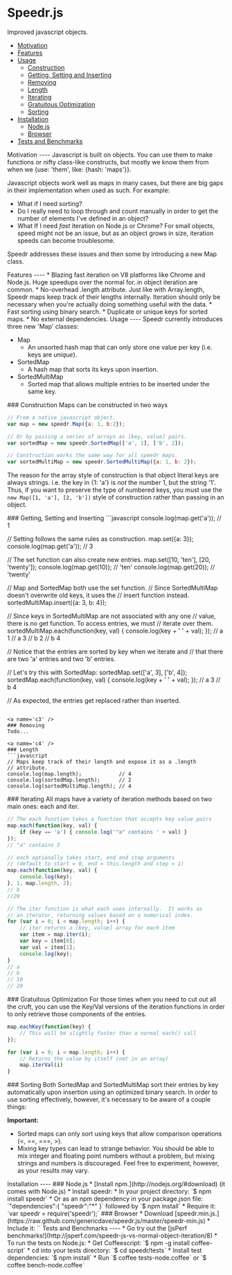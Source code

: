 Speedr.js
====
Improved javascript objects.

* [Motivation](#a)
* [Features](#b)
* [Usage](#c)
	* [Construction](#c1)
	* [Getting, Setting and Inserting](#c2)
	* [Removing](#c3)
	* [Length](#c4)
	* [Iterating](#c5)
	* [Gratuitous Optimization](#c6)
	* [Sorting](#c7)
* [Installation](#d)
	* [Node.js](#d1)
	* [Browser](#d2)
* [Tests and Benchmarks](#e)

<a name='a' />
Motivation
----
Javascript is built on objects.  You can use them to make functions or nifty class-like constructs, but mostly we know them from when we {use: 'them', like: {hash: 'maps'}}.

Javascript objects work well as maps in many cases, but there are big gaps in their implementation when used as such.  For example:

* What if I need sorting?
* Do I really need to loop through and count manually in order to get the number of elements I've defined in an object?
* What If I need *fast* iteration on Node.js or Chrome?  For small objects, speed might not be an issue, but as an object grows in size, iteration speeds can become troublesome.

Speedr addresses these issues and then some by introducing a new Map class.  

<a name='b' />
Features
----
* Blazing fast iteration on V8 platforms like Chrome and Node.js.  Huge speedups over the normal for..in object iteration are common.
* No-overhead .length attribute.  Just like with Array.length, Speedr maps keep track of their lengths internally.  Iteration should only be necessary when you're actually doing something useful with the data.
* Fast sorting using binary search.
* Duplicate or unique keys for sorted maps.
* No external dependencies.

<a name='c' />
Usage
----
Speedr currently introduces three new 'Map' classes:

* Map
	* An unsorted hash map that can only store one value per key (i.e. keys are *unique*).
* SortedMap
	* A hash map that sorts its keys upon insertion.  
* SortedMultiMap
	* Sorted map that allows multiple entries to be inserted under the same key.
	
<a name='c1' />
### Construction
Maps can be constructed in two ways

```javascript
// From a native javascript object.
var map = new speedr.Map({a: 1, b:2});

// Or by passing a series of arrays as [key, value] pairs.
var sortedMap = new speedr.SortedMap(['a', 1], ['b', 2]);

// Construction works the same way for all speedr maps.
var sortedMultiMap = new speedr.SortedMultiMap({a: 1, b: 2});
```

The reason for the array style of construction is that object literal keys are always strings.  i.e. the key in {1: 'a'} is *not* the number 1, but the string '1'.  Thus, if you want to preserve the type of numbered keys, you must use the `new Map([1, 'a'], [2, 'b'])` style of construction rather than passing in an object.

<a name='c2' />
### Getting, Setting and Inserting
```javascript
console.log(map.get('a')); // 1

// Setting follows the same rules as construction.
map.set({a: 3});
console.log(map.get('a')); // 3

// The set function can also create new entries.
map.set([10, 'ten'], [20, 'twenty']);
console.log(map.get(10)); // 'ten'
console.log(map.get(20)); // 'twenty'

// Map and SortedMap both use the set function.
// Since SortedMultiMap doesn't overwrite old keys, it uses the 
// insert function instead.
sortedMultiMap.insert({a: 3, b: 4});

// Since keys in SortedMultiMap are not associated with any one 
// value, there is no get function.  To access entries, we must 
// iterate over them.
sortedMultiMap.each(function(key, val) {
	console.log(key + ' ' + val);
});
// a 1
// a 3
// b 2
// b 4

// Notice that the entries are sorted by key when we iterate and 
// that there are two 'a' entries and two 'b' entries.

// Let's try this with SortedMap:
sortedMap.set(['a', 3], ['b', 4]);
sortedMap.each(function(key, val) {
	console.log(key + ' ' + val);
});
// a 3
// b 4

// As expected, the entries get replaced rather than inserted.
```

<a name='c3' />
### Removing
Todo...

<a name='c4' />
### Length
```javascript
// Maps keep track of their length and expose it as a .length
// attribute.
console.log(map.length);            // 4
console.log(sortedMap.length);      // 2
console.log(sortedMultiMap.length); // 4
```

<a name='c5' />
### Iterating
All maps have a variety of iteration methods based on two main ones: each and iter.

```javascript
// The each function takes a function that accepts key value pairs
map.each(function(key, val) {
	if (key == 'a') { console.log('"a" contains ' + val) }
});
// "a" contains 3

// each optionally takes start, end and step arguments
// (default to start = 0, end = this.length and step = 1)
map.each(function(key, val) {
	console.log(key);
}, 1, map.length, 2);
// b
//20

// The iter function is what each uses internally.  It works as 
// an iterator, returning values based on a numerical index.
for (var i = 0; i < map.length; i++) {
	// iter returns a [key, value] array for each item
	var item = map.iter(i);
	var key = item[0];
	var val = item[1];
	console.log(key);
}
// a
// b
// 10
// 20
```

<a name='c6' />
### Gratuitous Optimization
For those times when you need to cut out all the cruft, you can use the Key/Val versions of the iteration functions in order to only retrieve those components of the entries.

```javascript
map.eachKey(function(key) {
	// This will be slightly faster than a normal each() call
});

for (var i = 0; i < map.length; i++) {
	// Returns the value by itself (not in an array)
	map.iterVal(i)
}
```

<a name='c7' />
### Sorting
Both SortedMap and SortedMultiMap sort their entries by key automatically upon insertion using an optimized binary search.  In order to use sorting effectively, however, it's necessary to be aware of a couple things:

**Important:**
* Sorted maps can only sort using keys that allow comparison operations (<, ==, ===, >).
* Mixing key types can lead to strange behavior.  You should be able to mix integer and floating point numbers without a problem, but mixing strings and numbers is discouraged.  Feel free to experiment, however, as your results may vary.

<a name='d' />
Installation
----
<a name='d1' />
### Node.js
* [Install npm.](http://nodejs.org/#download) (it comes with Node.js)
* Install speedr:
	* In your project directory: `$ npm install speedr`
	* Or as an npm dependency in your package.json file: `"dependencies":{ "speedr":"*" }` followed by `$ npm install`
* Require it: `var speedr = require('speedr');`

<a name='d2' />
### Browser
* Download [speedr.min.js.](https://raw.github.com/genericdave/speedr.js/master/speedr-min.js)
* Include it: `<script src='lib/speedr.min.js'></script>`

<a name='e' />
Tests and Benchmarks
----
* Go try out the [jsPerf benchmarks!](http://jsperf.com/speedr-js-vs-normal-object-iteration/8)
* To run the tests on Node.js:
	* Get Coffeescript: `$ npm -g install coffee-script`
	* cd into your tests directory: `$ cd speedr/tests`
	* Install test dependencies: `$ npm install`
	* Run `$ coffee tests-node.coffee` or `$ coffee bench-node.coffee`
